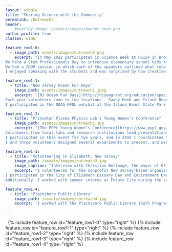 ```yaml
---
layout: single
title: "Sharing Science with the Community"
permalink: /Outreach/
header:
    #overlay_image: /assets/images/banner_neon.png
author_profile: true
classes: wide

feature_row1-0:
  - image_path: assets/images/outreach0.png
    excerpt: "In May 2022 participated in Science Week at PS154 in Brooklyn, NY. 
We held a Stem Professionals Day to introduce elementary school kids to the wide variety of STEM careers available to them.
We had a ZOOM session in which each of the speakers outlined what role science and engineering plays in their career, and then the students were invited to Q&A sessions in breakout rooms with each speaker. 
I enjoyed speaking with the students and was surprised by how creative ('what's your spirit sea creature?') and insightful ('will technology be society's downfall or savior?') some of their questions were!" 

feature_row1-1:
  - title: "New Jersey Ocean Fun Days"
    image_path: assets/images/outreach1.jpeg
    excerpt: "[NJ Ocean Fun Days](http://njseagrant.org/education/special-events/ocean-fun-days) are an event held every spring to teach local families and particularly kids about the coastal environment and how to take care of our oceans!
Each year volunteers come to two locations – Sandy Hook and Island Beach State Park – to present interactive exhibits about local ecosystems, sustainable fisheries, conservation, climate science, and oceanography.
I participated in the NOAA-GFDL exhibit at the Island Beach State Park event for several years. We presented experiments on ocean acidification and sea ice to teach visitors about some of the ways in which human activities are influencing the oceans."

feature_row1-2:
  - title: "Princeton Plasma Physics Lab's Young Women's Conference"
    image_path: assets/images/outreach2.jpg
    excerpt: "[The PPPL Young Women’s Conference](https://www.pppl.gov/2022-YWC) is devoted to encouraging middle- and high-school aged girls to pursue careers in STEM fields. 
Volunteers from local labs and research institutions lead presentations, hands-on-activities, and laboratory tours and speak to students about pursuing scientific careers. 
I participated in this event for two years, and in 2019 I coordinated the Princeton AOS/GFDL exhibit. 
I and three volunteers designed several experiments to present, and were excited to see how enthusiastic and knowledgeable the young women we spoke with were." 

feature_row1-3:
  - title: "Volunteering in Elizabeth, New Jersey"
    image_path: /assets/images/outreach3.jpg
    image_caption: "Interview with Christian Bollwage, the mayor of Elizabeth."
    excerpt: "I volunteered for the nonprofit New Jersey-based organization Future City aimed at educating local communities about environmental issues, working with policy-makers and government agencies (including the Trash-Free Waters project of the EPA), and developing environmental initiatives. 
I participated in the City of Elizabeth Estuary Day and Environment Day where I performed lab experiments and discussed climate dynamics with groups of students from local schools. 
Additionally, I worked with summer interns at Future City during the summer of 2017 and had an interview with the city’s mayor to discuss environmental issues."

feature_row1-4:
  - title: "Plainsboro Public Library"
    image_path: /assets/images/outreach4.jpg
    excerpt: "I worked with the Plainsboro Public Library Youth Program to develop a workshop to teach elementary school students about the Arctic Ocean and its role in climate. The title of the program was “Motion in the Ocean: Our Oceans and You”. I presented hands-on experiments and spoke with students regarding their thoughts on climate science and a simplified summary of my research on Arctic dynamics."

---
```


&nbsp;
{% include feature_row id="feature_row1-0" type="right" %}
{% include feature_row id="feature_row1-1" type="right" %}
{% include feature_row id="feature_row1-2" type="right" %}
{% include feature_row id="feature_row1-3" type="right" %}
{% include feature_row id="feature_row1-4" type="right" %}

